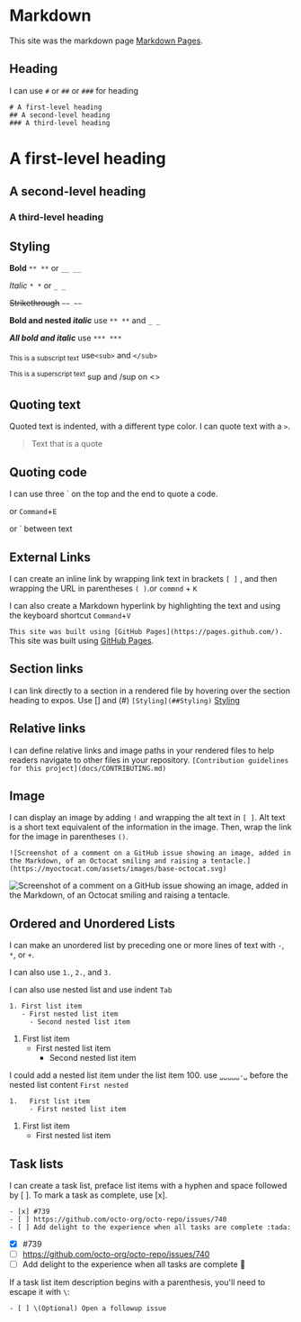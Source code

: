 # Markdown
This site was the markdown page [Markdown Pages](https://docs.github.com/en/get-started/writing-on-github/getting-started-with-writing-and-formatting-on-github/basic-writing-and-formatting-syntax).

## Heading
I can use `#` or `##` or `###` for heading
```
# A first-level heading 
## A second-level heading
### A third-level heading
```

# A first-level heading 
## A second-level heading
### A third-level heading

## Styling
**Bold** `** **` or `__ __`

*Italic*  `* *` or `_ _`

~~Strikethrough~~ `~~ ~~`

**Bold and nested _italic_** use `** **` and `_ _`

***All bold and italic*** use `*** ***`

<sub>This is a subscript text</sub>  use`<sub>` and `</sub>`

<sup>This is a superscript text</sup> sup and /sup on <>

## Quoting text
Quoted text is indented, with a different type color.
I can quote text with a `>`.
> Text that is a quote

## Quoting code
I can use three ` on the top and the end to quote a code. 

or `Command`+`E`

or ` between text

## External Links
I can create an inline link by wrapping link text in brackets `[ ]` , and then wrapping the URL in parentheses `( )`.or `commnd` + `K`

I can also create a Markdown hyperlink by highlighting the text and using the keyboard shortcut `Command`+`V`

`This site was built using [GitHub Pages](https://pages.github.com/).`
This site was built using [GitHub Pages](https://pages.github.com/).

## Section links
I can link directly to a section in a rendered file by hovering over the section heading to expos.
Use [] and (#)
`[Styling](##Styling)`
[Styling](##Styling) 

## Relative links
I can define relative links and image paths in your rendered files to help readers navigate to other files in your repository.
`[Contribution guidelines for this project](docs/CONTRIBUTING.md)`

## Image
I can display an image by adding `!` and wrapping the alt text in `[ ]`. Alt text is a short text equivalent of the information in the image. Then, wrap the link for the image in parentheses `()`.

`![Screenshot of a comment on a GitHub issue showing an image, added in the Markdown, of an Octocat smiling and raising a tentacle.](https://myoctocat.com/assets/images/base-octocat.svg)`

![Screenshot of a comment on a GitHub issue showing an image, added in the Markdown, of an Octocat smiling and raising a tentacle.](https://myoctocat.com/assets/images/base-octocat.svg)

## Ordered and Unordered Lists
I can make an unordered list by preceding one or more lines of text with `-`, `*`, or `+`.

I can also use `1.`, `2.`, and `3.`

I can also use nested list and use indent `Tab`
```
1. First list item
   - First nested list item
     - Second nested list item
```
1. First list item
   - First nested list item
     - Second nested list item

 I could add a nested list item under the list item 100. use `␣␣␣␣␣-␣` before the nested list content `First nested`

 ```
 1.   First list item
      - First nested list item
 ```

 1.   First list item
      - First nested list item

## Task lists
I can create a task list, preface list items with a hyphen and space followed by [ ]. To mark a task as complete, use [x].

```
- [x] #739
- [ ] https://github.com/octo-org/octo-repo/issues/740
- [ ] Add delight to the experience when all tasks are complete :tada:
```
- [x] #739
- [ ] https://github.com/octo-org/octo-repo/issues/740
- [ ] Add delight to the experience when all tasks are complete :tada:

If a task list item description begins with a parenthesis, you'll need to escape it with `\`:

`- [ ] \(Optional) Open a followup issue`
